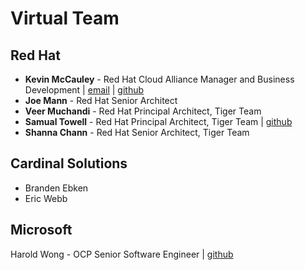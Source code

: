 # Virtual Team
## Red Hat
* **Kevin McCauley** - Red Hat Cloud Alliance Manager and Business Development | [email](mailto:kemccaul@redhat.com) | [github](https://github.com/mccshark/)
* **Joe Mann** - Red Hat Senior Architect
* **Veer Muchandi** - Red Hat Principal Architect, Tiger Team
* **Samual Towell** - Red Hat Principal Architect, Tiger Team | [github](https://github.com/samueltauil)
* **Shanna Chann** - Red Hat Senior Architect, Tiger Team

## Cardinal Solutions
* Branden Ebken
* Eric Webb

## Microsoft
Harold Wong - OCP Senior Software Engineer | [github](https://github.com/haroldwongms)